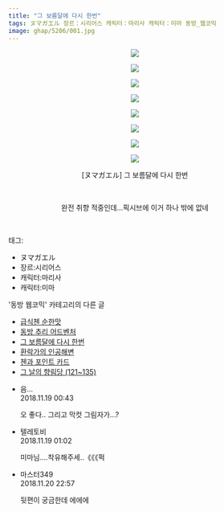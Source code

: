 ```yaml
---
title: "그 보름달에 다시 한번"
tags: ヌマガエル 장르：시리어스 캐릭터：마리사 캐릭터：미마 동방_웹코믹
image: ghap/5206/001.jpg
---
```

<div class="article">
<p style="text-align: center; clear: none; float: none;"><img src="{{ site.nasurl }}/ghap/5206/001.jpg"/></p>
<p style="text-align: center; clear: none; float: none;"><img src="{{ site.nasurl }}/ghap/5206/002.jpg"/></p>
<p style="text-align: center; clear: none; float: none;"><img src="{{ site.nasurl }}/ghap/5206/003.jpg"/></p>
<p style="text-align: center; clear: none; float: none;"><img src="{{ site.nasurl }}/ghap/5206/004.jpg"/></p>
<p style="text-align: center; clear: none; float: none;"><img src="{{ site.nasurl }}/ghap/5206/005.jpg"/></p>
<p style="text-align: center; clear: none; float: none;"><img src="{{ site.nasurl }}/ghap/5206/006.jpg"/></p>
<p style="text-align: center; clear: none; float: none;"><img src="{{ site.nasurl }}/ghap/5206/007.jpg"/></p>
<p style="text-align: center; clear: none; float: none;"><img src="{{ site.nasurl }}/ghap/5206/008.jpg"/></p>
<p style="text-align: center; clear: none; float: none;">[ヌマガエル] 그 보름달에 다시 한번</p>
<p style="text-align: center; clear: none; float: none;"><br/></p>
<p style="text-align: center; clear: none; float: none;">완전 취향 적중인데...픽시브에 이거 하나 밖에 없네</p>
<p><br/></p>
</div><div class="tagTrail">
<p>태그: </p>
<ul>
<li>ヌマガエル</li>
<li>장르:시리어스</li>
<li>캐릭터:마리사</li>
<li>캐릭터:미마</li>
</ul>
</div><div class="another">
<p>'동방 웹코믹' 카테고리의 다른 글</p>
<ul>
<li><a href="/2018-11-20-ghap_5213">급식첸 순한맛</a></li>
<li><a href="/2018-11-18-ghap_5207">동방 추리 어드벤처</a></li>
<li><a href="/2018-11-18-ghap_5206">그 보름달에 다시 한번</a></li>
<li><a href="/2018-11-18-ghap_5205">환락가의 인공해변</a></li>
<li><a href="/2018-11-18-ghap_5204">첸과 포인트 카드</a></li>
<li><a href="/2018-11-18-ghap_5197">그 날의 향림당 (121~135)</a></li>
</ul>
</div><div class="cb_module cb_fluid">
<div class="cb_wrt cb_profile">
<div class="comment">
<ul>
<li class="cb_thumb_off" id="comment15375060">
<div class="cb_comment_area">
<div class="cb_info_area">
<div class="cb_section">
<span class="cb_nick_name">음...</span>
</div>
<div class="cb_section">
<span class="cb_date">2018.11.19 00:43 </span>
</div>
</div>
<div class="cb_dsc_comment">
<p class="cb_dsc">
											오 좋다.. 그리고 막컷 그림자가...?
										</p>
</div>
</div></li>
<li class="cb_thumb_off" id="comment15375070">
<div class="cb_comment_area">
<div class="cb_info_area">
<div class="cb_section">
<span class="cb_nick_name">텔레토비</span>
</div>
<div class="cb_section">
<span class="cb_date">2018.11.19 01:02 </span>
</div>
</div>
<div class="cb_dsc_comment">
<p class="cb_dsc">
											미마님....착유해주세..《《《퍽
										</p>
</div>
</div></li>
<li class="cb_thumb_off" id="comment15375963">
<div class="cb_comment_area">
<div class="cb_info_area">
<div class="cb_section">
<span class="cb_nick_name">마스터349</span>
</div>
<div class="cb_section">
<span class="cb_date">2018.11.20 22:57 </span>
</div>
</div>
<div class="cb_dsc_comment">
<p class="cb_dsc">
											뒷편이 궁금한데 에에에 
										</p>
</div>
</div></li>
</ul>
</div>
</div><!-- commentList close -->
</div>